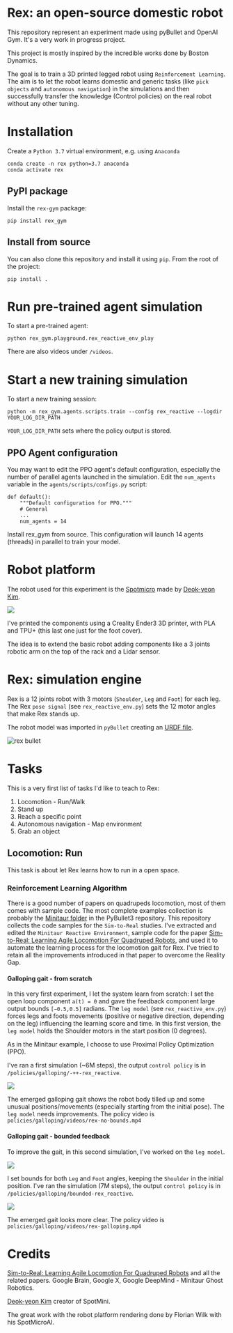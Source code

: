 # Rex: an open-source domestic robot
This repository represent an experiment made using pyBullet and OpenAI Gym. It's a very work in progress project.

This project is mostly inspired by the incredible works done by Boston Dynamics.

The goal is to train a 3D printed legged robot using `Reinforcement Learning`. The aim is to let the robot learns 
domestic and generic tasks (like `pick objects` and `autonomous navigation`) in the simulations and then successfully
transfer the knowledge (Control policies) on the real robot without any other tuning.

# Installation
Create a `Python 3.7` virtual environment, e.g. using `Anaconda`
```
conda create -n rex python=3.7 anaconda
conda activate rex
```
## PyPI package
Install the `rex-gym` package:
```
pip install rex_gym
```

## Install from source
You can also clone this repository and install it using `pip`. From the root of the project:
```
pip install .
```

# Run pre-trained agent simulation
To start a pre-trained agent:

```
python rex_gym.playground.rex_reactive_env_play
```
There are also videos under `/videos`.

# Start a new training simulation
To start a new training session:

```
python -m rex_gym.agents.scripts.train --config rex_reactive --logdir YOUR_LOG_DIR_PATH 
```

`YOUR_LOG_DIR_PATH` sets where the policy output is stored. 

## PPO Agent configuration
You may want to edit the PPO agent's default configuration, especially the number of parallel agents launched in the simulation. 
Edit the `num_agents` variable in the `agents/scripts/configs.py` script:

```
def default():
    """Default configuration for PPO."""
    # General
    ...
    num_agents = 14
```
Install rex_gym from source. This configuration will launch 14 agents (threads) in parallel to train your model.

# Robot platform
The robot used for this experiment is the [Spotmicro](https://www.thingiverse.com/thing:3445283) made by [Deok-yeon Kim](https://www.thingiverse.com/KDY0523/about).

[<img src="https://thingiverse-production-new.s3.amazonaws.com/assets/bf/af/74/db/83/complete_4.jpg">](https://www.thingiverse.com/thing:3445283)

I've printed the components using a Creality Ender3 3D printer, with PLA and TPU+ (this last one just for the foot 
cover).

The idea is to extend the basic robot adding components like a 3 joints robotic arm on the top of the rack and a 
Lidar sensor.

# Rex: simulation engine
Rex is a 12 joints robot with 3 motors (`Shoulder`, `Leg` and `Foot`) for each leg. 
The Rex `pose signal` (see ```rex_reactive_env.py```) sets the 12 motor angles that make Rex stands up.

The robot model was imported in `pyBullet` creating an [URDF file](rex_gym/util/pybullet_data/assets/urdf/rex.urdf). 

![rex bullet](rex_gym/util/images/rex.png)

# Tasks
This is a very first list of tasks I'd like to teach to Rex:

1. Locomotion - Run/Walk
2. Stand up
3. Reach a specific point
4. Autonomous navigation - Map environment
5. Grab an object

## Locomotion: Run
This task is about let Rex learns how to run in a open space. 
### Reinforcement Learning Algorithm
There is a good number of papers on quadrupeds locomotion, most of them comes with sample code. The most complete examples collection
 is probably the [Minitaur folder](https://github.com/bulletphysics/bullet3/tree/master/examples/pybullet/gym/pybullet_envs/minitaur) in the PyBullet3 repository. 
 This repository collects the code samples for the ```Sim-to-Real``` studies.
I've extracted and edited the ```Minitaur Reactive Environment```, sample code for the paper [Sim-to-Real: Learning Agile Locomotion For Quadruped Robots](https://arxiv.org/pdf/1804.10332.pdf), and used it 
to automate the learning process for the locomotion gait for Rex. I've tried to retain all the improvements introduced in that paper
 to overcome the Reality Gap. 

#### Galloping gait - from scratch
In this very first experiment, I let the system learn from scratch: I set the open loop component ```a(t) = 0``` and 
gave the feedback component large output bounds `[−0.5,0.5]` radians. The `leg model` (see ```rex_reactive_env.py```) 
forces legs and foots movements (positive or negative direction, depending on the leg) influencing the learning 
score and time. In this first version, the `leg model` holds the Shoulder motors in the start position (0 degrees).  

As in the Minitaur example, I choose to use Proximal Policy Optimization (PPO). 

I've ran a first simulation (~6M steps), the output `control policy` is in `/policies/galloping/-++-rex_reactive`. 

![](rex_gym/util/images/run.gif)

The emerged galloping gait shows the robot body tilled up and some unusual positions/movements (especially starting from the initial pose). The `leg model` needs improvements. 
The policy video is `policies/galloping/videos/rex-no-bounds.mp4`
#### Galloping gait - bounded feedback
To improve the gait, in this second simulation, I've worked on the `leg model`.

![](rex_gym/util/images/leg_model-bounds.png) 

I set bounds for both `Leg` and `Foot` angles, keeping the `Shoulder` in the initial position.
I've ran the simulation (7M steps), the output `control policy` is in `/policies/galloping/bounded-rex_reactive`. 

![](rex_gym/util/images/galloping.gif)

The emerged gait looks more clear. The policy video is `policies/galloping/videos/rex-galloping.mp4`

# Credits
[Sim-to-Real: Learning Agile Locomotion For Quadruped Robots](https://arxiv.org/pdf/1804.10332.pdf) and all the related papers. Google Brain, Google X, Google DeepMind - Minitaur Ghost Robotics.

[Deok-yeon Kim](https://www.thingiverse.com/KDY0523/about) creator of SpotMini.

The great work with the robot platform rendering done by Florian Wilk with his SpotMicroAI.

